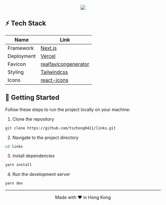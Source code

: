 <p align="center">
  <img src="https://honghong.me/images/projects/links/cover.png">
</p>

## ⚡️ Tech Stack

| Name       | Link                                                      |
| ---------- | --------------------------------------------------------- |
| Framework  | [Next.js](https://nextjs.org/)                            |
| Deployment | [Vercel](https://vercel.com)                              |
| Favicon    | [realfavicongenerator](https://realfavicongenerator.net/) |
| Styling    | [Tailwindcss](https://tailwindcss.com)                    |
| Icons      | [react-icons](https://react-icons.github.io/react-icons/) |

## 👋 Getting Started

Follow these steps to run the project locally on your machine:

1. Clone the repository

```bash
git clone https://github.com/tszhong0411/links.git
```

2. Navigate to the project directory

```bash
cd links
```

3. Install dependencies

```bash
yarn install
```

4. Run the development server

```bash
yarn dev
```

<hr>
<p align="center">
Made with ❤️ in Hong Kong
</p>
